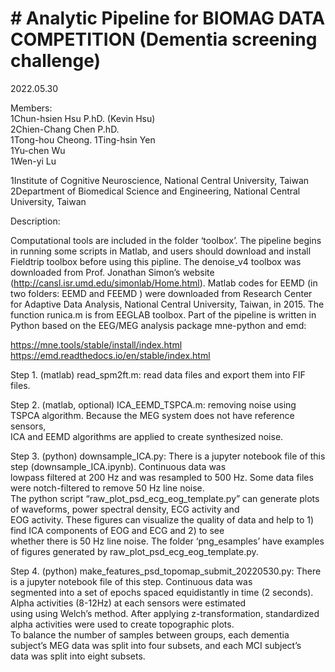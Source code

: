 # # Analytic Pipeline for BIOMAG DATA COMPETITION (Dementia screening challenge)  

2022.05.30  

Members:  
1Chun-hsien Hsu P.hD. (Kevin Hsu)  
2Chien-Chang Chen P.hD.  
1Tong-hou Cheong. 
1Ting-hsin Yen  
1Yu-chen Wu  
1Wen-yi Lu  
  
1Institute of Cognitive Neuroscience, National Central University, Taiwan  
2Department of Biomedical Science and Engineering, National Central University, Taiwan  
  
Description:  
  
Computational tools are included in the folder ‘toolbox’. The pipeline begins in running some scripts in Matlab, and users should download and install
Fieldtrip toolbox before using this pipline. The denoise_v4 toolbox was downloaded from Prof. Jonathan Simon’s website
(http://cansl.isr.umd.edu/simonlab/Home.html). Matlab codes for EEMD (in two folders: EEMD and FEEMD ) were downloaded from Research Center for Adaptive 
Data Analysis, National Central University, Taiwan, in 2015. The function runica.m is from EEGLAB toolbox. Part of the pipeline is written in Python based 
on the EEG/MEG analysis package mne-python and emd:  
  
https://mne.tools/stable/install/index.html  
https://emd.readthedocs.io/en/stable/index.html  
  
Step 1. (matlab) read_spm2ft.m: read data files and export them into FIF files.  
  
Step 2. (matlab, optional) ICA_EEMD_TSPCA.m: removing noise using TSPCA algorithm. Because the MEG system does not have reference sensors,   
ICA and EEMD algorithms are applied to create synthesized noise.  
  
Step 3. (python) downsample_ICA.py: There is a jupyter notebook file of this step (downsample_ICA.ipynb). Continuous data was   
lowpass filtered at 200 Hz and was resampled to 500 Hz. Some data files were notch-filtered to remove 50 Hz line noise.   
The python script “raw_plot_psd_ecg_eog_template.py” can generate plots of waveforms, power spectral density, ECG activity and   
EOG activity. These figures can visualize the quality of data and help to 1) find ICA components of EOG and ECG and 2) to see   
whether there is 50 Hz line noise. The folder ‘png_esamples’ have examples of figures generated by raw_plot_psd_ecg_eog_template.py.  
  
  
  
Step 4. (python) make_features_psd_topomap_submit_20220530.py: There is a jupyter notebook file of this step. Continuous data was   
segmented into a set of epochs spaced equidistantly in time (2 seconds). Alpha activities (8-12Hz) at each sensors were estimated   
using using Welch’s method. After applying z-transformation, standardized alpha activities were used to create topographic plots.   
To balance the number of samples between groups, each dementia subject’s MEG data was split into four subsets, and each MCI subject’s   
data was split into eight subsets.   
  
